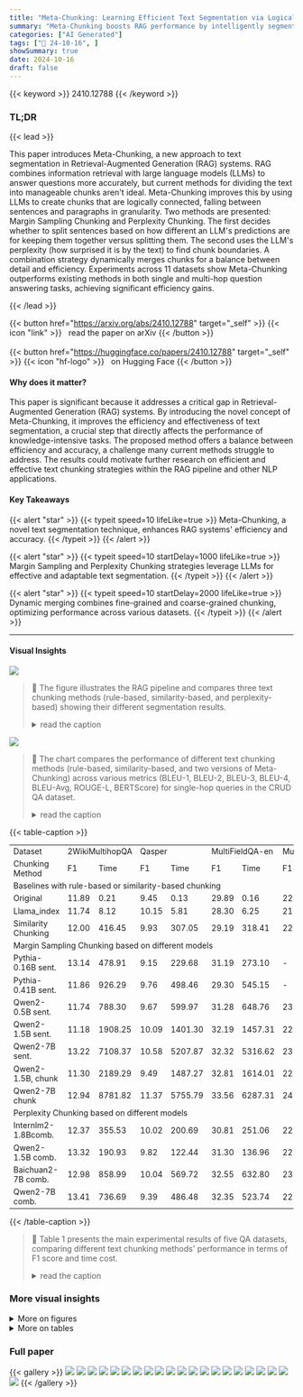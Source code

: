 ```yaml
---
title: "Meta-Chunking: Learning Efficient Text Segmentation via Logical Perception"
summary: "Meta-Chunking boosts RAG performance by intelligently segmenting text into logically coherent chunks, improving knowledge retrieval and question answering."
categories: ["AI Generated"]
tags: ["🔖 24-10-16", ]
showSummary: true
date: 2024-10-16
draft: false
---
```


{{< keyword >}} 2410.12788 {{< /keyword >}}

### TL;DR


{{< lead >}}

This paper introduces Meta-Chunking, a new approach to text segmentation in Retrieval-Augmented Generation (RAG) systems.  RAG combines information retrieval with large language models (LLMs) to answer questions more accurately, but current methods for dividing the text into manageable chunks aren't ideal. Meta-Chunking improves this by using LLMs to create chunks that are logically connected, falling between sentences and paragraphs in granularity. Two methods are presented: Margin Sampling Chunking and Perplexity Chunking. The first decides whether to split sentences based on how different an LLM's predictions are for keeping them together versus splitting them. The second uses the LLM's perplexity (how surprised it is by the text) to find chunk boundaries.  A combination strategy dynamically merges chunks for a balance between detail and efficiency. Experiments across 11 datasets show Meta-Chunking outperforms existing methods in both single and multi-hop question answering tasks, achieving significant efficiency gains.

{{< /lead >}}


{{< button href="https://arxiv.org/abs/2410.12788" target="_self" >}}
{{< icon "link" >}} &nbsp; read the paper on arXiv
{{< /button >}}
<br><br>
{{< button href="https://huggingface.co/papers/2410.12788" target="_self" >}}
{{< icon "hf-logo" >}} &nbsp; on Hugging Face
{{< /button >}}

#### Why does it matter?
This paper is significant because it addresses a critical gap in Retrieval-Augmented Generation (RAG) systems.  By introducing the novel concept of Meta-Chunking, it improves the efficiency and effectiveness of text segmentation, a crucial step that directly affects the performance of knowledge-intensive tasks.  The proposed method offers a balance between efficiency and accuracy, a challenge many current methods struggle to address.  The results could motivate further research on efficient and effective text chunking strategies within the RAG pipeline and other NLP applications.
#### Key Takeaways

{{< alert "star" >}}
{{< typeit speed=10 lifeLike=true >}} Meta-Chunking, a novel text segmentation technique, enhances RAG systems' efficiency and accuracy. {{< /typeit >}}
{{< /alert >}}

{{< alert "star" >}}
{{< typeit speed=10 startDelay=1000 lifeLike=true >}} Margin Sampling and Perplexity Chunking strategies leverage LLMs for effective and adaptable text segmentation. {{< /typeit >}}
{{< /alert >}}

{{< alert "star" >}}
{{< typeit speed=10 startDelay=2000 lifeLike=true >}} Dynamic merging combines fine-grained and coarse-grained chunking, optimizing performance across various datasets. {{< /typeit >}}
{{< /alert >}}

------
#### Visual Insights



![](https://ai-paper-reviewer.com/2410.12788/figures_3_0.png)

> 🔼 The figure illustrates the RAG pipeline and compares three text chunking methods (rule-based, similarity-based, and perplexity-based) showing their different segmentation results.
> <details>
> <summary>read the caption</summary>
> Figure 1: Overview of RAG pipeline, as well as examples based on rules, similarity, and PPL segmentation. The same background color represents being located in the same chunk.
> </details>





![](https://ai-paper-reviewer.com/2410.12788/charts_8_0.png)

> 🔼 The chart compares the performance of different text chunking methods (rule-based, similarity-based, and two versions of Meta-Chunking) across various metrics (BLEU-1, BLEU-2, BLEU-3, BLEU-4, BLEU-Avg, ROUGE-L, BERTScore) for single-hop queries in the CRUD QA dataset.
> <details>
> <summary>read the caption</summary>
> Figure 3: Performance of different methods on single-hop query in the CRUD QA dataset. ppl represents direct PPL Chunking, with a threshold of 0.5. comb. indicates PPL Chunking with dynamic combination, with a threshold of 0 when performing PPL Chunking. Precise chunk length results and performance of remaining multi-hop scenarios are included in Appendix A.3.
> </details>





{{< table-caption >}}
<table id='2' style='font-size:14px'><tr><td>Dataset</td><td colspan="2">2WikiMultihopQA</td><td colspan="2">Qasper</td><td colspan="2">MultiFieldQA-en</td><td colspan="2">MultiFieldQA-zh</td><td colspan="4">MultiHop-RAG</td></tr><tr><td>Chunking Method</td><td>F1</td><td>Time</td><td>F1</td><td>Time</td><td>F1</td><td>Time</td><td>F1</td><td>Time</td><td>Hits@10</td><td>Hits@4</td><td>MAP@10</td><td>MRR@10</td></tr><tr><td colspan="13">Baselines with rule-based or similarity-based chunking</td></tr><tr><td>Original</td><td>11.89</td><td>0.21</td><td>9.45</td><td>0.13</td><td>29.89</td><td>0.16</td><td>22.45</td><td>0.06</td><td>0.6027</td><td>0.4523</td><td>0.1512</td><td>0.3507</td></tr><tr><td>Llama_index</td><td>11.74</td><td>8.12</td><td>10.15</td><td>5.81</td><td>28.30</td><td>6.25</td><td>21.85</td><td>5.53</td><td>0.7366</td><td>0.5437</td><td>0.1889</td><td>0.4068</td></tr><tr><td>Similarity Chunking</td><td>12.00</td><td>416.45</td><td>9.93</td><td>307.05</td><td>29.19</td><td>318.41</td><td>22.39</td><td>134.80</td><td>0.7232</td><td>0.5362</td><td>0.1841</td><td>0.3934</td></tr><tr><td colspan="13">Margin Sampling Chunking based on different models</td></tr><tr><td>Pythia-0.16B sent.</td><td>13.14</td><td>478.91</td><td>9.15</td><td>229.68</td><td>31.19</td><td>273.10</td><td>-</td><td>-</td><td>- 0.6993</td><td>0.5069</td><td>0.1793</td><td>0.3773</td></tr><tr><td>Pythia-0.41B sent.</td><td>11.86</td><td>926.29</td><td>9.76</td><td>498.46</td><td>29.30</td><td>545.15</td><td>-</td><td>-</td><td>0.7259</td><td>0.5596</td><td>0.1934</td><td>0.4235</td></tr><tr><td>Qwen2-0.5B sent.</td><td>11.74</td><td>788.30</td><td>9.67</td><td>599.97</td><td>31.28</td><td>648.76</td><td>23.35</td><td>480.35</td><td>0.7162</td><td>0.5246</td><td>0.1830</td><td>0.3913</td></tr><tr><td>Qwen2-1.5B sent.</td><td>11.18</td><td>1908.25</td><td>10.09</td><td>1401.30</td><td>32.19</td><td>1457.31</td><td>22.27</td><td>1081.64</td><td>0.7805</td><td>0.6089</td><td>0.2106</td><td>0.4661</td></tr><tr><td>Qwen2-7B sent.</td><td>13.22</td><td>7108.37</td><td>10.58</td><td>5207.87</td><td>32.32</td><td>5316.62</td><td>23.24</td><td>4212.00</td><td>0.6993</td><td>0.5197</td><td>0.1794</td><td>0.3835</td></tr><tr><td>Qwen2-1.5B, chunk</td><td>11.30</td><td>2189.29</td><td>9.49</td><td>1487.27</td><td>32.81</td><td>1614.01</td><td>22.08</td><td>1881.15</td><td>0.7109</td><td>0.5517</td><td>0.1970</td><td>0.4252</td></tr><tr><td>Qwen2-7B chunk</td><td>12.94</td><td>8781.82</td><td>11.37</td><td>5755.79</td><td>33.56</td><td>6287.31</td><td>24.24</td><td>5084.95</td><td>0.7175</td><td>0.5415</td><td>0.1903</td><td>0.4141</td></tr><tr><td colspan="13">Perplexity Chunking based on different models</td></tr><tr><td>Internlm2-1.8Bcomb.</td><td>12.37</td><td>355.53</td><td>10.02</td><td>200.69</td><td>30.81</td><td>251.06</td><td>22.53</td><td>161.15</td><td>0.7237</td><td>0.5499</td><td>0.1897</td><td>0.4121</td></tr><tr><td>Qwen2-1.5B comb.</td><td>13.32</td><td>190.93</td><td>9.82</td><td>122.44</td><td>31.30</td><td>136.96</td><td>22.57</td><td>107.94</td><td>0.7366</td><td>0.5570</td><td>0.1979</td><td>0.4300</td></tr><tr><td>Baichuan2-7B comb.</td><td>12.98</td><td>858.99</td><td>10.04</td><td>569.72</td><td>32.55</td><td>632.80</td><td>23.36</td><td>569.72</td><td>0.7206</td><td>0.5636</td><td>0.2048</td><td>0.4406</td></tr><tr><td>Qwen2-7B comb.</td><td>13.41</td><td>736.69</td><td>9.39</td><td>486.48</td><td>32.35</td><td>523.74</td><td>22.81</td><td>424.96</td><td>0.7215</td><td>0.5521</td><td>0.1967</td><td>0.4229</td></tr></table>{{< /table-caption >}}

> 🔼 Table 1 presents the main experimental results of five QA datasets, comparing different text chunking methods' performance in terms of F1 score and time cost.
> <details>
> <summary>read the caption</summary>
> Table 1: Main experimental results are presented in five QA datasets. The first four datasets are sourced from LongBench. sent. indicates whether it is suitable to separate two sentences, while chunk signifies whether the latter sentence is appropriate to be merged with the preceding chunk. comb. refers to the process of first segmenting the text using PPL Chunking with a threshold of 0, followed by dynamic combination.
> </details>



### More visual insights

<details>
<summary>More on figures
</summary>


![](https://ai-paper-reviewer.com/2410.12788/figures_4_0.png)

> 🔼 The figure illustrates the Meta-Chunking process, showing how sentences are grouped into meta-chunks based on logical connections, and then dynamically merged to achieve desired chunk sizes.
> <details>
> <summary>read the caption</summary>
> Figure 2: Overview of the entire process of Meta-Chunking. Each circle represents a complete sentence, and the sentence lengths are not consistent. The vertical lines indicate where to segment. The two sides at the bottom of the figure reveal Margin Sampling Chunking and Perplexity Chunking. Circles with the same background color represent a meta-chunk, which is dynamically combined to make the final chunk length meet user needs.
> </details>



![](https://ai-paper-reviewer.com/2410.12788/figures_9_0.png)

> 🔼 The figure shows the performance comparison of different text chunking methods on a single-hop query task from the CRUD QA dataset, highlighting the effectiveness of PPL Chunking with dynamic combination.
> <details>
> <summary>read the caption</summary>
> Figure 3: Performance of different methods on single-hop query in the CRUD QA dataset. ppl represents direct PPL Chunking, with a threshold of 0.5. comb. indicates PPL Chunking with dynamic combination, with a threshold of 0 when performing PPL Chunking. Precise chunk length results and performance of remaining multi-hop scenarios are included in Appendix A.3.
> </details>



![](https://ai-paper-reviewer.com/2410.12788/figures_9_1.png)

> 🔼 The figure compares the performance of different text chunking methods (original, Llama index, PPL Chunking, and PPL Chunking with dynamic combination) on a single-hop query in the CRUD QA dataset, using various metrics.
> <details>
> <summary>read the caption</summary>
> Figure 3: Performance of different methods on single-hop query in the CRUD QA dataset. ppl represents direct PPL Chunking, with a threshold of 0.5. comb. indicates PPL Chunking with dynamic combination, with a threshold of 0 when performing PPL Chunking. Precise chunk length results and performance of remaining multi-hop scenarios are included in Appendix A.3.
> </details>



</details>




<details>
<summary>More on tables
</summary>


{{< table-caption >}}
<br><table id='2' style='font-size:14px'><tr><td>Chunking Method</td><td>Overlap</td><td>BLEU-1</td><td>BLEU-2</td><td>BLEU-3</td><td>BLEU-4</td><td>BLEU-Avg</td><td>ROUGE-L</td><td>BERTScore</td></tr><tr><td colspan="9">Single-hop Query</td></tr><tr><td>Original</td><td>Fixed</td><td>0.3330</td><td>0.2641</td><td>0.2214</td><td>- 0.1881</td><td>- 0.2410</td><td>0.4060</td><td>0.8425</td></tr><tr><td>Llama_index</td><td>Dynamic</td><td>0.3326</td><td>0.2645</td><td>0.2214</td><td>0.1890</td><td>0.2413</td><td>0.4039</td><td>0.8439</td></tr><tr><td>Qwen2-1.5B, ppl</td><td>Dynamic</td><td>0.3592</td><td>0.2888</td><td>0.2435</td><td>0.2081</td><td>0.2644</td><td>0.4332</td><td>0.8555</td></tr><tr><td>Qwen2-7B ppl</td><td>Dynamic</td><td>0.3582</td><td>0.2898</td><td>0.2450</td><td>0.2097</td><td>0.2657</td><td>0.4308</td><td>0.8548</td></tr><tr><td>Baichuan2-7Bppi</td><td>Dynamic</td><td>0.3656</td><td>0.2952</td><td>0.2497</td><td>0.2143</td><td>0.2705</td><td>0.4393</td><td>0.8549</td></tr><tr><td colspan="9">Two-hop Query -</td></tr><tr><td>Original</td><td>Fixed</td><td>0.2251</td><td>- - 0.1300</td><td>- 0.0909</td><td>- 0.0689</td><td>- 0.1114</td><td>0.2579</td><td>0.8747</td></tr><tr><td>Llama_index</td><td>Dynamic</td><td>0.2223</td><td>0.1282</td><td>0.0896</td><td>0.0677</td><td>0.1099</td><td>0.2555</td><td>0.8732</td></tr><tr><td>Qwen2-1.5Bppl</td><td>Dynamic</td><td>0.2295</td><td>0.1331</td><td>0.0934</td><td>0.0709</td><td>0.1143</td><td>0.2609</td><td>0.8700</td></tr><tr><td>Qwen2-7B ppl</td><td>Dynamic</td><td>0.2312</td><td>0.1353</td><td>0.0949</td><td>0.0719</td><td>0.1162</td><td>0.2638</td><td>0.8751</td></tr><tr><td>Baichuan2-7Bppl</td><td>Dynamic</td><td>0.2336</td><td>0.1350</td><td>0.0940</td><td>0.0710</td><td>0.1154</td><td>0.2650</td><td>0.8754</td></tr><tr><td colspan="9">Three-hop Query -</td></tr><tr><td>Original</td><td>Fixed</td><td>0.2384</td><td>0.1268</td><td>0.0832</td><td>- 0.0602</td><td>- 0.1066</td><td>- 0.2546</td><td>0.8823</td></tr><tr><td>Llama_index</td><td>Dynamic</td><td>0.2331</td><td>0.1250</td><td>0.0825</td><td>0.0598</td><td>0.1049</td><td>0.2517</td><td>0.8796</td></tr><tr><td>Qwen2-1.5B, ppl</td><td>Dynamic</td><td>0.2453</td><td>0.1319</td><td>0.0881</td><td>0.0643</td><td>0.1114</td><td>0.2599</td><td>0.8808</td></tr><tr><td>Qwen2-7B ppl</td><td>Dynamic</td><td>0.2447</td><td>0.1330</td><td>0.0891</td><td>0.0651</td><td>0.1122</td><td>0.2618</td><td>0.8817</td></tr><tr><td>Baichuan2-7Bppi</td><td>Dynamic</td><td>0.2463</td><td>0.1324</td><td>0.0887</td><td>0.0651</td><td>0.1120</td><td>0.2596</td><td>0.8811</td></tr></table>{{< /table-caption >}}
> 🔼 Table 1 presents the main experimental results of five question answering datasets, comparing the performance of various chunking methods including rule-based, similarity-based, and the proposed Meta-Chunking strategies across different metrics and LLMs.
> <details>
> <summary>read the caption</summary>
> Table 1: Main experimental results are presented in five QA datasets. The first four datasets are sourced from LongBench. sent. indicates whether it is suitable to separate two sentences, while chunk signifies whether the latter sentence is appropriate to be merged with the preceding chunk. comb. refers to the process of first segmenting the text using PPL Chunking with a threshold of 0, followed by dynamic combination.
> </details>

{{< table-caption >}}
<br><table id='4' style='font-size:14px'><tr><td rowspan="2">Dataset Chunking Method</td><td colspan="2">2WikiMultihopQA</td><td colspan="2">Qasper</td><td colspan="2">MultiFieldQA-en</td><td colspan="2">MultiFieldQA-zh</td><td colspan="2">MultiHop-RAG</td></tr><tr><td>Length</td><td>Threshold</td><td>Length</td><td>Threshold</td><td>Length</td><td>Threshold</td><td>Length</td><td>Threshold</td><td>Length</td><td>Threshold</td></tr><tr><td colspan="11">Baselines with rule-based or similarity-based chunking</td></tr><tr><td>Original</td><td>123</td><td>-</td><td>- - 121</td><td>-</td><td>113</td><td>-</td><td>178</td><td>-</td><td>78</td><td>- - -</td></tr><tr><td>Llama_index</td><td>122.61(215)</td><td>-</td><td>120.91(198)</td><td>-</td><td>112.59(208)</td><td>-</td><td>178.04(242)</td><td>-</td><td>79.68</td><td>-</td></tr><tr><td>Similarity Chunking</td><td>125.24</td><td>0.82</td><td>122.91</td><td>0.83</td><td>114.18</td><td>0.83</td><td>180.23</td><td>0.73</td><td>80.13</td><td>0.75</td></tr><tr><td colspan="11">LLMs Direct Chunking - - - - -</td></tr><tr><td>Qwen2-72B</td><td>122.13(128)</td><td>-</td><td>- 120.17(90)</td><td>- -</td><td>111.98(88)</td><td>-</td><td>178.05(190)</td><td>-</td><td>-</td><td>-</td></tr><tr><td colspan="11">Margin Sampling Chunking based on different models</td></tr><tr><td>Pythia-0.16B sent.</td><td>122.45(144)</td><td>0+comb.</td><td>- - 120.77(148)</td><td>0+comb.</td><td>111.89(133)</td><td>- 0+comb.</td><td>- - - - -</td><td>-</td><td>- 77.60(85)</td><td>0+comb.</td></tr><tr><td>Pythia-0.41B sent.</td><td>121.83(143)</td><td>0+comb.</td><td>120.75(148)</td><td>0+comb.</td><td>112.31(134)</td><td>0+comb.</td><td>-</td><td>-</td><td>77.96(83)</td><td>0+comb.</td></tr><tr><td>Qwen2-0.5B sent.</td><td>122.33(148)</td><td>0+comb.</td><td>120.07(147)</td><td>0+comb.</td><td>112.46(136)</td><td>0+comb.</td><td>178.09(180)</td><td>0+comb.</td><td>78.04(91)</td><td>0+comb.</td></tr><tr><td>Qwen2-1.5B sent.</td><td>121.60(151)</td><td>0+comb.</td><td>120.61(148)</td><td>0+comb.</td><td>111.60(136)</td><td>0+comb.</td><td>177.11(195)</td><td>0+comb.</td><td>78.20(95)</td><td>0+comb.</td></tr><tr><td>Qwen2-7B sent.</td><td>121.75(145)</td><td>0+comb.</td><td>120.47(145)</td><td>0+comb.</td><td>111.93(134)</td><td>0+comb.</td><td>177.47(195)</td><td>0+comb.</td><td>77.90(95)</td><td>0+comb.</td></tr><tr><td>Qwen2-1.5B chunk</td><td>121.99(148)</td><td>0+comb.</td><td>120.21(144)</td><td>0+comb.</td><td>111.52(134)</td><td>0+comb.</td><td>177.80(200)</td><td>0+comb.</td><td>78.16(97)</td><td>0+comb.</td></tr><tr><td>Qwen2-7B chunk</td><td>121.81(138)</td><td>0+comb.</td><td>120.01(141)</td><td>0+comb.</td><td>111.56(129)</td><td>0+comb.</td><td>178.00(188)</td><td>0+comb.</td><td>77.49(95)</td><td>0+comb.</td></tr><tr><td colspan="11">Perplexity Chunking based on different models</td></tr><tr><td>Internlm2-1.8Bcomb.</td><td>122.62(152)</td><td>0+comb.</td><td>- - 120.14(155)</td><td>0+comb.</td><td>111.98(138)</td><td>- - 0+comb.</td><td>178.00(158)</td><td>0+comb.</td><td>78.25(89)</td><td>0+comb.</td></tr><tr><td>Qwen2-1.5B comb.</td><td>122.48(152)</td><td>0+comb.</td><td>120.56(156)</td><td>0+comb.</td><td>111.35(138)</td><td>0+comb.</td><td>178.00(159)</td><td>0+comb.</td><td>78.19(89)</td><td>0+comb.</td></tr><tr><td>Baichuan2-7B, comb.</td><td>122.37(152)</td><td>0+comb.</td><td>120.66(155)</td><td>0+comb.</td><td>111.85(138)</td><td>0+comb.</td><td>178.00(159)</td><td>0+comb.</td><td>78.01(90)</td><td>0+comb.</td></tr><tr><td>Qwen2-7B comb.</td><td>122.26(152)</td><td>0+comb.</td><td>120.26(155)</td><td>0+comb.</td><td>111.47(137)</td><td>0+comb.</td><td>177.80(156)</td><td>0+comb.</td><td>78.11(89)</td><td>0+comb.</td></tr></table>{{< /table-caption >}}
> 🔼 Table 1 presents the main experimental results of five question answering datasets, comparing the performance of various text chunking methods on F1 score and time cost.
> <details>
> <summary>read the caption</summary>
> Table 1: Main experimental results are presented in five QA datasets. The first four datasets are sourced from LongBench. sent. indicates whether it is suitable to separate two sentences, while chunk signifies whether the latter sentence is appropriate to be merged with the preceding chunk. comb. refers to the process of first segmenting the text using PPL Chunking with a threshold of 0, followed by dynamic combination.
> </details>

{{< table-caption >}}
<br><table id='2' style='font-size:20px'><tr><td>Chunking Method</td><td>Overlap Length</td><td>Chunk Length</td></tr><tr><td colspan="3">Chunking with Overlap</td></tr><tr><td>Original</td><td>50</td><td>218</td></tr><tr><td>Llama_index</td><td>48.78</td><td>217.03</td></tr><tr><td>Qwen2-1.5B ppl</td><td>49.97</td><td>212.79</td></tr><tr><td>Qwen2-7B ppl</td><td>50.41</td><td>217.53</td></tr><tr><td>Baichuan2-7Bppi</td><td>48.91</td><td>201.35</td></tr><tr><td colspan="3">Chunking without Overlap</td></tr><tr><td>Original</td><td>0</td><td>179</td></tr><tr><td>Llama_index</td><td>0</td><td>177.53</td></tr><tr><td>Qwen2-1.5B ppl</td><td>0</td><td>173.88</td></tr><tr><td>Qwen2-7B ppl</td><td>0</td><td>178.59</td></tr><tr><td>Baichuan2-7Bppi</td><td>0</td><td>162.56</td></tr><tr><td>Qwen2-1.5B comb.</td><td>0</td><td>177.95</td></tr><tr><td>Qwen2-7B comb.</td><td>0</td><td>178.09</td></tr><tr><td>Baichuan2-7Bcomb.</td><td>0</td><td>178.09</td></tr></table>{{< /table-caption >}}
> 🔼 Table 1 presents the main experimental results of five QA datasets, comparing the performance of different chunking methods on several metrics, including F1 score and time.
> <details>
> <summary>read the caption</summary>
> Table 1: Main experimental results are presented in five QA datasets. The first four datasets are sourced from LongBench. sent. indicates whether it is suitable to separate two sentences, while chunk signifies whether the latter sentence is appropriate to be merged with the preceding chunk. comb. refers to the process of first segmenting the text using PPL Chunking with a threshold of 0, followed by dynamic combination.
> </details>

{{< table-caption >}}
<br><table id='2' style='font-size:14px'><tr><td>Chunking Method</td><td>BLEU-1</td><td>BLEU-2</td><td>BLEU-3</td><td>BLEU-4</td><td>BLEU-Avg</td><td>ROUGE-L</td><td>BERTScore</td></tr><tr><td colspan="8">Single-hop Query -</td></tr><tr><td>Original</td><td>0.3515</td><td>0.2788</td><td>0.2340</td><td>0.1997</td><td>0.2548</td><td>0.4213</td><td>0.8489</td></tr><tr><td>Llama_index</td><td>0.3620</td><td>0.2920</td><td>0.2480</td><td>0.2134</td><td>0.2682</td><td>0.4326</td><td>0.8521</td></tr><tr><td>Qwen2-1.5B ppl</td><td>0.3714</td><td>0.3013</td><td>0.2569</td><td>0.2223</td><td>0.2778</td><td>0.4426</td><td>0.8563</td></tr><tr><td>Qwen2-7B ppl</td><td>0.3661</td><td>0.2935</td><td>0.2481</td><td>0.2127</td><td>0.2691</td><td>0.4379</td><td>0.8558</td></tr><tr><td>Baichuan2-7Bppl</td><td>0.3725</td><td>0.3011</td><td>0.2558</td><td>0.2207</td><td>0.2772</td><td>0.4429</td><td>0.8562</td></tr><tr><td>Qwen2-1.5B comb.</td><td>0.3760</td><td>0.3034</td><td>0.2577</td><td>0.2224</td><td>0.2797</td><td>0.4443</td><td>0.8586</td></tr><tr><td>Qwen2-7B comb.</td><td>0.3724</td><td>0.3012</td><td>0.2561</td><td>0.2206</td><td>0.2774</td><td>0.4445</td><td>0.8584</td></tr><tr><td>Baichuan2-7Bcomb.</td><td>0.3812</td><td>0.3091</td><td>0.2622</td><td>0.2259</td><td>0.2840</td><td>0.4494</td><td>0.8603</td></tr><tr><td colspan="8">Two-hop Query</td></tr><tr><td>Original</td><td>0.2322</td><td>0.1324</td><td>0.0919</td><td>0.0695</td><td>0.1133</td><td>0.2613</td><td>0.8768</td></tr><tr><td>Llama_index</td><td>0.2315</td><td>0.1321</td><td>0.0923</td><td>0.0697</td><td>0.1133</td><td>0.2585</td><td>0.8762</td></tr><tr><td>Qwen2-1.5B ppl</td><td>0.2328</td><td>0.1326</td><td>0.0918</td><td>0.0694</td><td>0.1133</td><td>0.2611</td><td>0.8749</td></tr><tr><td>Qwen2-7B ppl</td><td>0.2310</td><td>0.1323</td><td>0.0916</td><td>0.0691</td><td>0.1124</td><td>0.2597</td><td>0.8752</td></tr><tr><td>Baichuan2-7B ppl</td><td>0.2350</td><td>0.1341</td><td>0.0924</td><td>0.0695</td><td>0.1141</td><td>0.2637</td><td>0.8772</td></tr><tr><td>Qwen2-1.5B comb.</td><td>0.2372</td><td>0.1363</td><td>0.0950</td><td>0.0722</td><td>0.1164</td><td>0.2658</td><td>0.8743</td></tr><tr><td>Qwen2-7B comb.</td><td>0.2364</td><td>0.1360</td><td>0.0945</td><td>0.0713</td><td>0.1161</td><td>0.2661</td><td>0.8761</td></tr><tr><td>Baichuan2-7Bcomb.</td><td>0.2325</td><td>0.1329</td><td>0.0917</td><td>0.0689</td><td>0.1133</td><td>0.2623</td><td>0.8754</td></tr><tr><td colspan="8">Three-hop Query</td></tr><tr><td>Original</td><td>0.2494</td><td>0.1317</td><td>0.0869</td><td>0.0636</td><td>0.1110</td><td>0.2595</td><td>0.8827</td></tr><tr><td>Llama_index</td><td>0.2464</td><td>0.1327</td><td>0.0883</td><td>0.0644</td><td>0.1120</td><td>0.2596</td><td>0.8840</td></tr><tr><td>Qwen2-1.5B ppl</td><td>0.2402</td><td>0.1260</td><td>0.0827</td><td>0.0596</td><td>0.1054</td><td>0.2531</td><td>0.8802</td></tr><tr><td>Qwen2-7B ppl</td><td>0.2415</td><td>0.1266</td><td>0.0828</td><td>0.0597</td><td>0.1058</td><td>0.2549</td><td>0.8816</td></tr><tr><td>Baichuan2-7Bppl</td><td>0.2460</td><td>0.1293</td><td>0.0851</td><td>0.0615</td><td>0.1084</td><td>0.2568</td><td>0.8828</td></tr><tr><td>Qwen2-1.5B comb.</td><td>0.2449</td><td>0.1294</td><td>0.0855</td><td>0.0624</td><td>0.1086</td><td>0.2566</td><td>0.8828</td></tr><tr><td>Qwen2-7B comb.</td><td>0.2408</td><td>0.1274</td><td>0.0837</td><td>0.0610</td><td>0.1068</td><td>0.2551</td><td>0.8825</td></tr><tr><td>Baichuan2-7Bcomb.</td><td>0.2494</td><td>0.1324</td><td>0.0870</td><td>0.0632</td><td>0.1111</td><td>0.2613</td><td>0.8832</td></tr></table>{{< /table-caption >}}
> 🔼 Table 1 presents the main experimental results of five question answering datasets, comparing the performance of various chunking methods based on different metrics and model sizes.
> <details>
> <summary>read the caption</summary>
> Table 1: Main experimental results are presented in five QA datasets. The first four datasets are sourced from LongBench. sent. indicates whether it is suitable to separate two sentences, while chunk signifies whether the latter sentence is appropriate to be merged with the preceding chunk. comb. refers to the process of first segmenting the text using PPL Chunking with a threshold of 0, followed by dynamic combination.
> </details>

{{< table-caption >}}
<br><table id='4' style='font-size:18px'><tr><td>Chunking Method</td><td>Overlap Length</td><td>Chunk Length</td></tr><tr><td>Original</td><td>0</td><td>98.00</td></tr><tr><td>Llama_index</td><td>0</td><td>98.49</td></tr><tr><td>Qwen2-1.5B ppl</td><td>0</td><td>97.70</td></tr><tr><td>Qwen2-7B ppl</td><td>0</td><td>96.08</td></tr><tr><td>Baichuan2-7Bppi</td><td>0</td><td>97.59</td></tr></table>{{< /table-caption >}}
> 🔼 Table 8 presents the overlap length and chunk length for different chunking methods used in the CUAD dataset experiment, where a threshold of 0 was used for direct PPL Chunking.
> <details>
> <summary>read the caption</summary>
> Table 8: Settings of overlap length and chunk length for different chunking methods in the CUAD dataset. ppl represents direct PPL Chunking, with a threshold of 0.
> </details>

{{< table-caption >}}
<br><table id='2' style='font-size:14px'><tr><td>Dataset</td><td colspan="2">HotpotQA</td><td colspan="2">MuSiQue</td><td colspan="2">NarrativeQA</td><td colspan="2">DuReader</td></tr><tr><td>Chunking Method</td><td>Length</td><td>Threshold</td><td>Length</td><td>Threshold</td><td>Length</td><td>Threshold</td><td>Length</td><td>Threshold</td></tr><tr><td>Original</td><td>87</td><td>-</td><td>90</td><td>-</td><td>71</td><td>-</td><td>262</td><td></td></tr><tr><td>Llama_index</td><td>86.73(154)</td><td>-</td><td>89.94(157)</td><td>-</td><td>70.35(139)</td><td>-</td><td>262.06(330)</td><td>-</td></tr><tr><td>Qwen2-1.5Bppi</td><td>86.72</td><td>0.5</td><td>89.51</td><td>0.5</td><td>70.28</td><td>1.34</td><td>261.41</td><td>0.5</td></tr><tr><td>Qwen2-1.5B comb.</td><td>86.80(98)</td><td>0+comb.</td><td>89.59(103)</td><td>0+comb.</td><td>70.32(82)</td><td>0+comb.</td><td>261.34(213)</td><td>0+comb.</td></tr><tr><td>Qwen2-1.5B comb.</td><td>86.52(96)</td><td>0.1+comb.</td><td>89.60(100)</td><td>0.1+comb.</td><td>70.47(82)</td><td>0.1+comb.</td><td>261.98(200)</td><td>0.1+comb.</td></tr><tr><td>Qwen2-1.5B comb.</td><td>86.58(92)</td><td>0.2+comb.</td><td>89.75(96)</td><td>0.2+comb.</td><td>70.17(81)</td><td>0.2+comb.</td><td>261.92(189)</td><td>0.2+comb.</td></tr><tr><td>Qwen2-1.5B comb.</td><td>86.77(85)</td><td>0.3+comb.</td><td>89.60(88)</td><td>0.3+comb.</td><td>70.19(79)</td><td>0.3+comb.</td><td>261.06(170)</td><td>0.3+comb.</td></tr><tr><td>Qwen2-1.5B comb.</td><td>86.81(70)</td><td>0.4+comb.</td><td>89.68(75)</td><td>0.4+comb.</td><td>70.66(78)</td><td>0.4+comb.</td><td>261.48(140)</td><td>0.4+comb.</td></tr></table>{{< /table-caption >}}
> 🔼 Table 1 presents the main experimental results of five question answering datasets, comparing the performance of different text chunking methods on various metrics, including F1 score and time.
> <details>
> <summary>read the caption</summary>
> Table 1: Main experimental results are presented in five QA datasets. The first four datasets are sourced from LongBench. sent. indicates whether it is suitable to separate two sentences, while chunk signifies whether the latter sentence is appropriate to be merged with the preceding chunk. comb. refers to the process of first segmenting the text using PPL Chunking with a threshold of 0, followed by dynamic combination.
> </details>

{{< table-caption >}}
<br><table id='4' style='font-size:16px'><tr><td>Chunking Method</td><td>BLEU-1</td><td>BLEU-2</td><td>BLEU-3</td><td>BLEU-4</td><td>BLEU-Avg</td><td>ROUGE-L</td><td>BERTScore</td></tr><tr><td>Original</td><td>0.6845</td><td>0.4496</td><td>0.2997</td><td>0.1798</td><td>0.3513</td><td>0.4217</td><td>0.8043</td></tr><tr><td>Llama_index</td><td>0.6966</td><td>0.4573</td><td>0.3006</td><td>0.1730</td><td>0.3493</td><td>0.4137</td><td>0.8001</td></tr><tr><td>Qwen2-1.5B ppl</td><td>0.7098</td><td>0.4722</td><td>0.3180</td><td>0.1932</td><td>0.3677</td><td>0.4060</td><td>0.8006</td></tr><tr><td>Qwen2-7B ppl</td><td>0.7038</td><td>0.4670</td><td>0.3143</td><td>0.1911</td><td>0.3638</td><td>0.4070</td><td>0.8018</td></tr><tr><td>Baichuan2-7Bppl</td><td>0.7195</td><td>0.4738</td><td>0.3160</td><td>0.1884</td><td>0.3665</td><td>0.4111</td><td>0.8025</td></tr></table>{{< /table-caption >}}
> 🔼 Table 1 presents the main experimental results of five question answering datasets, comparing the performance of different chunking methods on F1 score and time.
> <details>
> <summary>read the caption</summary>
> Table 1: Main experimental results are presented in five QA datasets. The first four datasets are sourced from LongBench. sent. indicates whether it is suitable to separate two sentences, while chunk signifies whether the latter sentence is appropriate to be merged with the preceding chunk. comb. refers to the process of first segmenting the text using PPL Chunking with a threshold of 0, followed by dynamic combination.
> </details>

{{< table-caption >}}
<table id='6' style='font-size:20px'><tr><td>Chunking Method</td><td>Dataset Threshold</td><td>HotpotQA F1</td><td>MuSiQue F1</td><td>NarrativeQA F1</td><td>DuReader ROUGE-L</td></tr><tr><td>Original</td><td>-</td><td>15.79</td><td>7.21</td><td>5.72</td><td>20.69</td></tr><tr><td>Llama_index</td><td>-</td><td>15.72</td><td>8.19</td><td>5.03</td><td>21.41</td></tr><tr><td>Qwen2-1.5B ppl</td><td>Multi</td><td>17.74</td><td>8.39</td><td>6.12</td><td>20.77</td></tr><tr><td>Qwen2-1.5B comb.</td><td>0</td><td>17.47</td><td>8.08</td><td>4.93</td><td>20.77</td></tr><tr><td>Qwen2-1.5B comb.</td><td>0.1</td><td>17.19</td><td>7.48</td><td>4.91</td><td>20.33</td></tr><tr><td>Qwen2-1.5B comb.</td><td>0.2</td><td>17.70</td><td>7.31</td><td>5.20</td><td>20.95</td></tr><tr><td>Qwen2-1.5B comb.</td><td>0.3</td><td>17.46</td><td>7.92</td><td>5.08</td><td>21.22</td></tr><tr><td>Qwen2-1.5Bcomb.</td><td>0.4</td><td>16.44</td><td>8.05</td><td>5.80</td><td>21.65</td></tr></table>{{< /table-caption >}}
> 🔼 Table 1 presents the main experimental results of five question answering datasets comparing different text chunking methods using various metrics, including F1 score and time.
> <details>
> <summary>read the caption</summary>
> Table 1: Main experimental results are presented in five QA datasets. The first four datasets are sourced from LongBench. sent. indicates whether it is suitable to separate two sentences, while chunk signifies whether the latter sentence is appropriate to be merged with the preceding chunk. comb. refers to the process of first segmenting the text using PPL Chunking with a threshold of 0, followed by dynamic combination.
> </details>

{{< table-caption >}}
<br><table id='2' style='font-size:14px'><tr><td>Chunking and Re-ranking</td><td>Chunk Length</td><td>Threshold</td></tr><tr><td>Original</td><td>78</td><td>-</td></tr><tr><td>Original and BgeRerank</td><td>78</td><td>-</td></tr><tr><td>Original and PPLRerank</td><td>78 一</td><td>- -</td></tr><tr><td>Qwen2-1.5B, ppl</td><td>77.60</td><td>0.5</td></tr><tr><td>Qwen2-1.5B ppl BgeRerank and</td><td>77.60</td><td>0.5</td></tr><tr><td>Qwen2-1.5B ppl and PPLRerank</td><td>77.60</td><td>0.5</td></tr></table>{{< /table-caption >}}
> 🔼 Table 1 presents the main experimental results of five question answering datasets, comparing the performance of different chunking methods (rule-based, similarity-based, Margin Sampling Chunking, and Perplexity Chunking) on various metrics (F1, Time, Hits@10, Hits@4, MAP@10, MRR@10).
> <details>
> <summary>read the caption</summary>
> Table 1: Main experimental results are presented in five QA datasets. The first four datasets are sourced from LongBench. sent. indicates whether it is suitable to separate two sentences, while chunk signifies whether the latter sentence is appropriate to be merged with the preceding chunk. comb. refers to the process of first segmenting the text using PPL Chunking with a threshold of 0, followed by dynamic combination.
> </details>

{{< table-caption >}}
<table id='4' style='font-size:16px'><tr><td>Chunking and Re-ranking</td><td>Hits@8</td><td>Hits@6</td><td>Hits@4</td><td>Hits@2</td><td>MAP@10</td><td>MRR@10</td></tr><tr><td>Original</td><td>0.5627</td><td>0.5180</td><td>0.4523</td><td>0.3499</td><td>0.1512</td><td>0.3507</td></tr><tr><td>Original and BgeRerank</td><td>0.5818</td><td>0.5406</td><td>0.4741</td><td>0.3379</td><td>0.1486</td><td>0.3391</td></tr><tr><td>Original and PPLRerank</td><td>0.5769</td><td>0.5521</td><td>0.5055</td><td>0.4102</td><td>0.1849</td><td>0.4147</td></tr><tr><td>Qwen2-1.5Bppt</td><td>0.6838</td><td>- 0.6244</td><td>- 0.5503</td><td>- 0.4151</td><td>- 0.1954</td><td>- - 0.4195</td></tr><tr><td>Qwen2-1.5B, ppl BgeRerank and</td><td>0.6927</td><td>0.6435</td><td>0.5721</td><td>0.4381</td><td>0.2075</td><td>0.4413</td></tr><tr><td>Qwen2-1.5B ppl and PPLRerank</td><td>0.7197</td><td>0.6931</td><td>0.6568</td><td>0.5721</td><td>0.2590</td><td>0.5558</td></tr></table>{{< /table-caption >}}
> 🔼 Table 1 presents the main experimental results of five question answering datasets, comparing the performance of different text chunking methods (rule-based, similarity-based, and the proposed Meta-Chunking methods) using various metrics and LLMs.
> <details>
> <summary>read the caption</summary>
> Table 1: Main experimental results are presented in five QA datasets. The first four datasets are sourced from LongBench. sent. indicates whether it is suitable to separate two sentences, while chunk signifies whether the latter sentence is appropriate to be merged with the preceding chunk. comb. refers to the process of first segmenting the text using PPL Chunking with a threshold of 0, followed by dynamic combination.
> </details>

</details>


### Full paper

{{< gallery >}}
<img src="https://ai-paper-reviewer.com/2410.12788/1.png" class="grid-w50 md:grid-w33 xl:grid-w25" />
<img src="https://ai-paper-reviewer.com/2410.12788/2.png" class="grid-w50 md:grid-w33 xl:grid-w25" />
<img src="https://ai-paper-reviewer.com/2410.12788/3.png" class="grid-w50 md:grid-w33 xl:grid-w25" />
<img src="https://ai-paper-reviewer.com/2410.12788/4.png" class="grid-w50 md:grid-w33 xl:grid-w25" />
<img src="https://ai-paper-reviewer.com/2410.12788/5.png" class="grid-w50 md:grid-w33 xl:grid-w25" />
<img src="https://ai-paper-reviewer.com/2410.12788/6.png" class="grid-w50 md:grid-w33 xl:grid-w25" />
<img src="https://ai-paper-reviewer.com/2410.12788/7.png" class="grid-w50 md:grid-w33 xl:grid-w25" />
<img src="https://ai-paper-reviewer.com/2410.12788/8.png" class="grid-w50 md:grid-w33 xl:grid-w25" />
<img src="https://ai-paper-reviewer.com/2410.12788/9.png" class="grid-w50 md:grid-w33 xl:grid-w25" />
<img src="https://ai-paper-reviewer.com/2410.12788/10.png" class="grid-w50 md:grid-w33 xl:grid-w25" />
<img src="https://ai-paper-reviewer.com/2410.12788/11.png" class="grid-w50 md:grid-w33 xl:grid-w25" />
<img src="https://ai-paper-reviewer.com/2410.12788/12.png" class="grid-w50 md:grid-w33 xl:grid-w25" />
<img src="https://ai-paper-reviewer.com/2410.12788/13.png" class="grid-w50 md:grid-w33 xl:grid-w25" />
<img src="https://ai-paper-reviewer.com/2410.12788/14.png" class="grid-w50 md:grid-w33 xl:grid-w25" />
<img src="https://ai-paper-reviewer.com/2410.12788/15.png" class="grid-w50 md:grid-w33 xl:grid-w25" />
<img src="https://ai-paper-reviewer.com/2410.12788/16.png" class="grid-w50 md:grid-w33 xl:grid-w25" />
<img src="https://ai-paper-reviewer.com/2410.12788/17.png" class="grid-w50 md:grid-w33 xl:grid-w25" />
<img src="https://ai-paper-reviewer.com/2410.12788/18.png" class="grid-w50 md:grid-w33 xl:grid-w25" />
<img src="https://ai-paper-reviewer.com/2410.12788/19.png" class="grid-w50 md:grid-w33 xl:grid-w25" />
<img src="https://ai-paper-reviewer.com/2410.12788/20.png" class="grid-w50 md:grid-w33 xl:grid-w25" />
<img src="https://ai-paper-reviewer.com/2410.12788/21.png" class="grid-w50 md:grid-w33 xl:grid-w25" />
{{< /gallery >}}